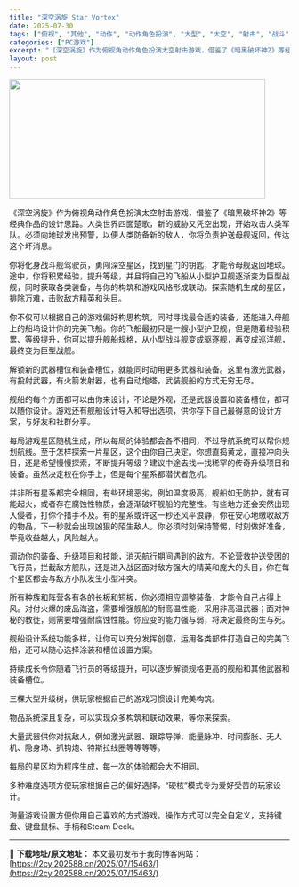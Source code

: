 ```yaml
---
title: "深空涡旋 Star Vortex"
date: 2025-07-30
tags: ["俯视", "其他", "动作", "动作角色扮演", "大型", "太空", "射击", "战斗", "探索", "海盗"]
categories: ["PC游戏"]
excerpt: "《深空涡旋》作为俯视角动作角色扮演太空射击游戏，借鉴了《暗黑破坏神2》等经典作品的设计思路。人类世界四面楚歌，新的威胁又凭空出现，开始攻击人类军队。必须向地球发出预警，以便人类防备新的敌人，你将负责护送母舰返回，传达这个坏消息。 你将化身战斗舰驾驶员，勇闯深空星区，找到星门的钥匙，才能令母舰返回地球&hellip;"
layout: post
---
```


<img class="aligncenter size-full wp-image-15457" src="https://2cy.202588.cn/wp-content/uploads/2025/07/2025073009581318.webp" alt="" width="460" height="215" />

《深空涡旋》作为俯视角动作角色扮演太空射击游戏，借鉴了《暗黑破坏神2》等经典作品的设计思路。人类世界四面楚歌，新的威胁又凭空出现，开始攻击人类军队。必须向地球发出预警，以便人类防备新的敌人，你将负责护送母舰返回，传达这个坏消息。

你将化身战斗舰驾驶员，勇闯深空星区，找到星门的钥匙，才能令母舰返回地球。途中，你将积累经验，提升等级，并且将自己的飞船从小型护卫舰逐渐变为巨型战舰，同时获取各类装备，与你的构筑和游戏风格形成联动。探索随机生成的星区，排除万难，击败敌方精英和头目。

你不仅可以根据自己的游戏偏好构思构筑，同时寻找最合适的装备，还能进入母舰上的船坞设计你的完美飞船。你的飞船最初只是一艘小型护卫舰，但是随着经验积累、等级提升，你可以提升舰船规格，从小型战斗舰变成驱逐舰，再变成巡洋舰，最终变为巨型战舰。

解锁新的武器槽位和装备槽位，就能同时动用更多武器和装备。这里有激光武器，有投射武器，有火箭发射器，也有自动炮塔，武装舰船的方式无穷无尽。

舰船的每个方面都可以由你来设计，不论是外观，还是武器设置和装备槽位，都可以随你设计。游戏还有舰船设计导入和导出选项，供你存下自己最得意的设计方案，与好友和社群分享。

每局游戏星区随机生成，所以每局的体验都会各不相同，不过导航系统可以帮你规划航线。至于怎样探索一片星区，这个由你自己决定。你想直捣黄龙，直接冲向头目，还是希望慢慢探索，不断提升等级？建议中途去找一找稀罕的传奇升级项目和装备。虽然决定权在你手上，但是每个星系都潜伏者危机。

并非所有星系都完全相同，有些环境恶劣，例如温度极高，舰船如无防护，就有可能起火，或者存在腐蚀性物质，会逐渐破坏舰船的完整性。有些地方还会突然出现入侵者，打你个措手不及。有的星系或许这一秒还风平浪静，你在安心地缴收敌方的物品，下一秒就会出现凶狠的陌生敌人。你必须时刻保持警惕，时刻做好准备，毕竟收益越大，风险越大。

调动你的装备、升级项目和技能，消灭航行期间遇到的敌方。不论营救护送受困的飞行员，拦截敌方舰队，还是进入战区面对敌方强大的精英和庞大的头目，你在每个星区都会与敌方小队发生小型冲突。

所有种族和阵营各有各的长板和短板，你必须相应调整装备，才能令自己占得上风。对付火爆的废品海盗，需要增强舰船的耐高温性能，采用非高温武器；面对神秘的教徒，则需要增强耐腐蚀性能。你应变的能力强与弱，将决定最终的生与死。

舰船设计系统功能多样，让你可以充分发挥创意，运用各类部件打造自己的完美飞船，还可以随心选择涂装和槽位设置方案。

持续成长令你随着飞行员的等级提升，可以逐步解锁规格更高的舰船和其他武器和装备槽位。

三棵大型升级树，供玩家根据自己的游戏习惯设计完美构筑。

物品系统深且复杂，可以实现众多构筑和联动效果，等你来探索。

大量武器供你对抗敌人，例如激光武器、跟踪导弹、能量脉冲、时间膨胀、无人机、隐身场、抓钩炮、特斯拉线圈等等等等。

每局的星区均为程序生成，每一次的体验都会大不相同。

多种难度选项方便玩家根据自己的偏好选择，“硬核”模式专为爱好受苦的玩家设计。

海量游戏设置方便你用自己喜欢的方式游戏。操作方式可以完全自定义，支持键盘、键盘鼠标、手柄和Steam Deck。

---
📖 **下载地址/原文地址：** 本文最初发布于我的博客网站：[https://2cy.202588.cn/2025/07/15463/](https://2cy.202588.cn/2025/07/15463/)
